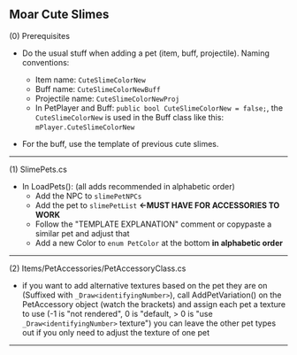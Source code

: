 ## Moar Cute Slimes

 (0) Prerequisites

* Do the usual stuff when adding a pet (item, buff, projectile). Naming conventions:
  * Item name: `CuteSlimeColorNew`
  * Buff name: `CuteSlimeColorNewBuff`
  * Projectile name: `CuteSlimeColorNewProj`
  * In PetPlayer and Buff: `public bool CuteSlimeColorNew = false;`, the `CuteSlimeColorNew` is used
in the Buff class like this: `mPlayer.CuteSlimeColorNew`

* For the buff, use the template of previous cute slimes.

***


 (1) SlimePets.cs

* In LoadPets(): (all adds recommended in alphabetic order)
  * Add the NPC to `slimePetNPCs`
  * Add the pet to `slimePetList` **<-MUST HAVE FOR ACCESSORIES TO WORK**
  * Follow the "TEMPLATE EXPLANATION" comment or copypaste a similar pet and adjust that
  * Add a new Color to `enum PetColor` at the bottom **in alphabetic order**

***


 (2) Items/PetAccessories/PetAccessoryClass.cs

* if you want to add alternative textures based on the pet they are on (Suffixed with `_Draw<identifyingNumber>`), call AddPetVariation()
  on the PetAccessory object (watch the brackets) and assign each pet a texture to use
  (-1 is "not rendered", 0 is "default, > 0 is "use `_Draw<identifyingNumber>` texture")
  you can leave the other pet types out if you only need to adjust the texture of one pet


***

